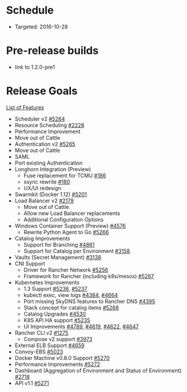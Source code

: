 # Schedule

* Targeted: 2016-10-28

# Pre-release builds

* link to 1.2.0-pre1

# Release Goals

[List of Features](https://github.com/rancher/rancher/issues?q=is%3Aopen+label%3Akind%2F1.2-feature+milestone%3A%22Release+1.2.0%22)

* Scheduler v2 [#5264](https://github.com/rancher/rancher/issues/5264)
 * Resource Scheduling [#2228](https://github.com/rancher/rancher/issues/2228)
 * Performance Improvement
 * Move out of Cattle
* Authentication v2 [#5265](https://github.com/rancher/rancher/issues/5265)
 * Move out of Cattle
 * SAML
 * Port existing Authentication
* Longhorn Integration (Preview)
  * Fuse replacement for TCMU [#186](https://github.com/rancher/longhorn/issues/186)
  * ssync rewrite [#180](https://github.com/rancher/longhorn/issues/180)
  * UX/UI redesign
* Swarmkit (Docker 1.12) [#5201](https://github.com/rancher/rancher/issues/5201)
* Load Balancer v2 [#2179](https://github.com/rancher/rancher/issues/2179)
  * Move out of Cattle
  * Allow new Load Balancer replacements
  * Additional Configuration Options
* Windows Container Support (Preview) [#4576](https://github.com/rancher/rancher/issues/4576)
  * Rewrite Python Agent to Go [#5266](https://github.com/rancher/rancher/issues/5266)
* Catalog Improvements 
  * Support for Branching [#4861](https://github.com/rancher/rancher/issues/4861)
  * Support for Catalog per Environment [#3158](https://github.com/rancher/rancher/issues/3158)
* Vaults (Secret Management) [#3138](https://github.com/rancher/rancher/issues/3138)
* CNI Support
  * Driver for Rancher Network [#5256](https://github.com/rancher/rancher/issues/5256)
  * Framework for Rancher (including k8s/mesos) [#5267](https://github.com/rancher/rancher/issues/5267)
* Kubernetes Improvements
  * 1.3 Support [#5236](https://github.com/rancher/rancher/issues/5236), [#5237](https://github.com/rancher/rancher/issues/5237)
  * kubectl exec, view logs [#4384](https://github.com/rancher/rancher/issues/4384), [#4664](https://github.com/rancher/rancher/issues/4664)
  * Port missing SkyDNS features to Rancher DNS [#4395](https://github.com/rancher/rancher/issues/4395)
  * Stack concept for catalog items [#5268](https://github.com/rancher/rancher/issues/5268)
  * Catalog Upgrades [#4530](https://github.com/rancher/rancher/issues/4530)
  * K8S API HA support [#5235](https://github.com/rancher/rancher/issues/5235)
  * UI Improvements [#4789](https://github.com/rancher/rancher/issues/4789), [#4619](https://github.com/rancher/rancher/issues/4619), [#4622](https://github.com/rancher/rancher/issues/4622), [#4647](https://github.com/rancher/rancher/issues/4647)
* Rancher CLI v2 [#1275](https://github.com/rancher/rancher/issues/1275)
  * Compose v2 support [#3973](https://github.com/rancher/rancher/issues/3973)
* External ELB Support [#4659](https://github.com/rancher/rancher/issues/4659)   
* Convoy-EBS [#5023](https://github.com/rancher/rancher/issues/5023)
* Docker Machine v0.8.0 Support [#5270](https://github.com/rancher/rancher/issues/5270)
* Performance Improvements [#5272](https://github.com/rancher/rancher/issues/5272)
* Dashboard (Aggregation of Environment and Status of Environment) [#2718](https://github.com/rancher/rancher/issues/2718)
* API v1.1 [#5271](https://github.com/rancher/rancher/issues/5271)


